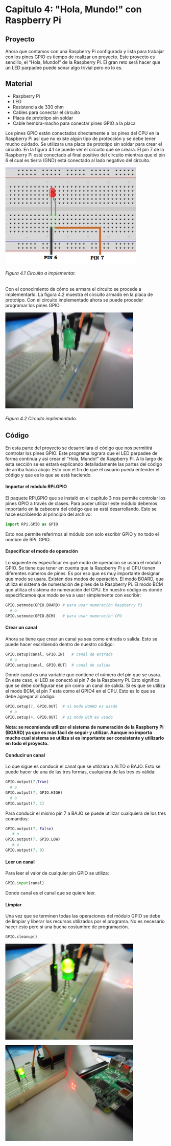 # Capitulo 4: "Hola, Mundo!" con Raspberry Pi

## Proyecto
Ahora que contamos con una Raspberry Pi configurada y lista para trabajar con los pines GPIO es tiempo de realizar un proyecto.  Este proyecto es sencillo, el “Hola, Mundo!” de la Raspberry Pi.  El gran reto será hacer que un LED parpadee puede sonar algo trivial pero no lo es.

## Material
* Raspberry Pi
* LED
* Resistencia de 330 ohm
* Cables para conectar el circuito 
* Placa de prototipo sin soldar
* Cable hembra-macho para conectar pines GPIO a la placa



Los pines GPIO están conectados directamente a los pines del CPU en la Raspberry Pi así que no existe algún tipo de protección y se debe tener mucho cuidado.  Se utilizara una placa de prototipo sin soldar para crear el circuito.  En la figura 4.1 se puede ver el circuito que se creara.  El pin 7 de la Raspberry Pi está conectado al final positivo del circuito mientras que el pin 6 el cual es tierra (GND) está conectado al lado negativo del circuito.


![figura4.1](images/circuit.jpg)
###### Figura 4.1 Circuito a implementar.


Con el conocimiento de cómo se armara el circuito se procede a implementarlo. La figura 4.2 muestra el circuito armado en la placa de prototipo.  Con el circuito implementado ahora se puede proceder programar los pines GPIO.

![](images/ledoff.JPG)
###### Figura 4.2 Circuito implementado.


## Código 
En esta parte del proyecto se desarrollara el código que nos permitirá controlar los pines GPIO.  Este programa lograra que el LED parpadee de forma continua y así crear el “Hola, Mundo!” de Raspberry Pi.  A lo largo de esta sección se es estará explicando detalladamente las partes del código de arriba hacia abajo. Esto con el fin de que el usuario pueda entender el código y que es lo que se está haciendo.

#### Importar el módulo RPi.GPIO
El paquete RPi,GPIO que se instaló en el capítulo 3 nos permite controlar los pines GPIO a través de clases.  Para poder utilizar este módulo debemos importarlo en la cabecera del código que se está desarrollando. Esto se hace escribiendo al principio del archivo:

```python
import RPi.GPIO as GPIO
```

Esto nos permite referirnos al módulo con solo escribir GPIO y no todo el nombre de RPi. GPIO.

#### Especificar el modo de operación
Lo siguiente es especificar en qué modo de operación se usara el módulo GPIO.  Se tiene que tener en cuenta que la Raspberry Pi y el CPU tienen diferentes números de pines.  Es por eso que es muy importante designar que modo se usara. Existen dos modos de operación.  El modo BOARD, que utiliza el sistema de numeración de pines de la Raspberry Pi. El modo BCM que utiliza el sistema de numeración del CPU.  En nuestro código es donde especificamos que modo se va a usar simplemente con escribir:

```python
GPIO.setmode(GPIO.BOARD) # para usar numeración Raspberry Pi
  # o
GPIO.setmode(GPIO.BCM)   # para usar numeración CPU
```


#### Crear un canal
Ahora se tiene que crear un canal ya sea como entrada o salida.  Esto se puede hacer escribiendo dentro de nuestro código:

```python
GPIO.setup(canal, GPIO.IN)   # canal de entrada
  # o
GPIO.setup(canal, GPIO.OUT)  # canal de salida
```

Donde canal es una variable que contiene el número del pin que se usara.  En este caso, el LED se conectó al pin 7 de la Raspberry Pi. Esto significa que se debe configurar ese pin como un canal de salida.  Si es que se utiliza el modo BCM, el pin 7 esta como el GPIO4 en el CPU.  Esto es lo que se debe agregar al código:

```python
GPIO.setup(7, GPIO.OUT)  # si modo BOARD es usado
  # o 
GPIO.setup(4, GPIO.OUT)  # si modo BCM es usado
```

**Nota: se recomienda utilizar el sistema de numeración de la Raspberry Pi (BOARD) ya que es más fácil de seguir y utilizar.  Aunque no importa mucho cual sistema se utiliza si es importante ser consistente y utilizarlo en todo el proyecto.**

#### Conducir un canal
Lo que sigue es conducir el canal que se utilizara a ALTO o BAJO.  Esto se puede hacer de una de las tres formas, cualquiera de las tres es válida:

```python
GPIO.output(7,True)
  # o
GPIO.output(7, GPIO.HIGH)
  # o
GPIO.output(7, 1)
```

Para conducir el mismo pin 7 a BAJO se puede utilizar cualquiera de los tres comandos:

```python
GPIO.output(7, False)
   # o
GPIO.output(7, GPIO.LOW)
   # o
GPIO.output(7, 0)
```

#### Leer un canal
Para leer el valor de cualquier pin GPIO se utiliza:

```python
GPIO.input(canal)
```

Donde canal es el canal que se quiere leer.  

#### Limpiar
Una vez que se terminen todas las operaciones del módulo GPIO se debe de limpiar y liberar los recursos utilizados por el programa.  No es necesario hacer esto pero si una buena costumbre de programación. 

```python
GPIO.cleanup()
```





![](images/ledon.JPG)

![](images/fullset.JPG)
